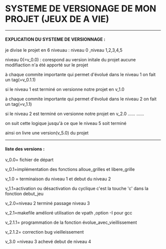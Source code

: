 # SYSTEME DE VERSIONAGE DE MON PROJET (JEUX DE A VIE)
---------------------------------------------------------------------------------------------------------------
#### EXPLICATION DU SYSTEME DE VERSIONNAGE :
je divise le projet  en 6 niveuau : niveau 0 ,niveau 1,2,3,4,5

niveau 0(=v_0.0) : corespond au version initale du projet aucune  modifiaction n'a été apporté sur le projet 

à chaque commite importante qui permet d'évolué dans le niveau 1 on fait un tag(=v_0.1.1)

si le niveau 1 est terminé  on versionne notre projet en v_1.0 

à chaque commite importante qui permet d'évolué dans le niveau 2 on fait un tag(=v_1.1)

si le niveau 2 est terminé  on versionne notre projet en v_2.0 
......
......

on suit cette logique jusqu'à ce que le niveau 5 soit terminé

ainsi on livre  une version(v_5.0) du projet


-------------------------------------------------------------------------------------------------------------
#### liste des versions :
v_0.0= fichier de départ 

v_0.1=implémentation des fonctions alloue_grilles et libere_grille

v_1.0 = terminaison du niveau 1 et debut du niveau 2 

v_1.1=activation ou désactivation du cyclique  c'est la touche 'c' dans la fonction debut_jeu

v_2.0=niveau 2 terminé passage niveau 3

v_2.1=makefile amélioré utilisation de vpath ,option -I pour gcc

v_2.1.1= programmation de la fonction évolue_avec_vieillissement

v_2.1.2= correction bug vieilleissement

v_3.0 =niveau 3 achevé debut de niveau 4 